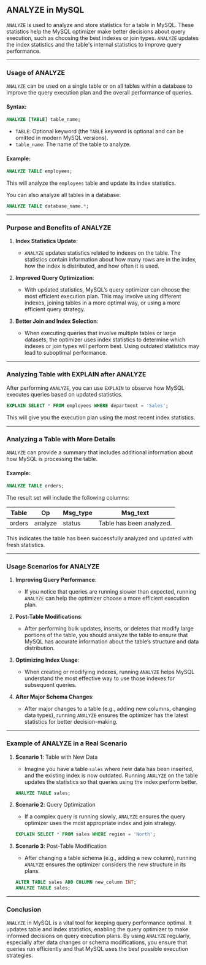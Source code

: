 ## **ANALYZE in MySQL**

`ANALYZE` is used to analyze and store statistics for a table in MySQL. These statistics help the MySQL optimizer make better decisions about query execution, such as choosing the best indexes or join types. `ANALYZE` updates the index statistics and the table's internal statistics to improve query performance.

---

### **Usage of ANALYZE**

`ANALYZE` can be used on a single table or on all tables within a database to improve the query execution plan and the overall performance of queries.

#### Syntax:

```sql
ANALYZE [TABLE] table_name;
```

* `TABLE`: Optional keyword (the `TABLE` keyword is optional and can be omitted in modern MySQL versions).
* `table_name`: The name of the table to analyze.

#### Example:

```sql
ANALYZE TABLE employees;
```

This will analyze the `employees` table and update its index statistics.

You can also analyze all tables in a database:

```sql
ANALYZE TABLE database_name.*;
```

---

### **Purpose and Benefits of ANALYZE**

1. **Index Statistics Update**:

   * `ANALYZE` updates statistics related to indexes on the table. The statistics contain information about how many rows are in the index, how the index is distributed, and how often it is used.

2. **Improved Query Optimization**:

   * With updated statistics, MySQL’s query optimizer can choose the most efficient execution plan. This may involve using different indexes, joining tables in a more optimal way, or using a more efficient query strategy.

3. **Better Join and Index Selection**:

   * When executing queries that involve multiple tables or large datasets, the optimizer uses index statistics to determine which indexes or join types will perform best. Using outdated statistics may lead to suboptimal performance.

---

### **Analyzing Table with EXPLAIN after ANALYZE**

After performing `ANALYZE`, you can use `EXPLAIN` to observe how MySQL executes queries based on updated statistics.

```sql
EXPLAIN SELECT * FROM employees WHERE department = 'Sales';
```

This will give you the execution plan using the most recent index statistics.

---

### **Analyzing a Table with More Details**

`ANALYZE` can provide a summary that includes additional information about how MySQL is processing the table.

#### Example:

```sql
ANALYZE TABLE orders;
```

The result set will include the following columns:

| Table  | Op      | Msg\_type | Msg\_text                |
| ------ | ------- | --------- | ------------------------ |
| orders | analyze | status    | Table has been analyzed. |

This indicates the table has been successfully analyzed and updated with fresh statistics.

---

### **Usage Scenarios for ANALYZE**

1. **Improving Query Performance**:

   * If you notice that queries are running slower than expected, running `ANALYZE` can help the optimizer choose a more efficient execution plan.

2. **Post-Table Modifications**:

   * After performing bulk updates, inserts, or deletes that modify large portions of the table, you should analyze the table to ensure that MySQL has accurate information about the table’s structure and data distribution.

3. **Optimizing Index Usage**:

   * When creating or modifying indexes, running `ANALYZE` helps MySQL understand the most effective way to use those indexes for subsequent queries.

4. **After Major Schema Changes**:

   * After major changes to a table (e.g., adding new columns, changing data types), running `ANALYZE` ensures the optimizer has the latest statistics for better decision-making.

---

### **Example of ANALYZE in a Real Scenario**

1. **Scenario 1**: Table with New Data

   * Imagine you have a table `sales` where new data has been inserted, and the existing index is now outdated. Running `ANALYZE` on the table updates the statistics so that queries using the index perform better.

   ```sql
   ANALYZE TABLE sales;
   ```

2. **Scenario 2**: Query Optimization

   * If a complex query is running slowly, `ANALYZE` ensures the query optimizer uses the most appropriate index and join strategy.

   ```sql
   EXPLAIN SELECT * FROM sales WHERE region = 'North';
   ```

3. **Scenario 3**: Post-Table Modification

   * After changing a table schema (e.g., adding a new column), running `ANALYZE` ensures the optimizer considers the new structure in its plans.

   ```sql
   ALTER TABLE sales ADD COLUMN new_column INT;
   ANALYZE TABLE sales;
   ```

---

### **Conclusion**

`ANALYZE` in MySQL is a vital tool for keeping query performance optimal. It updates table and index statistics, enabling the query optimizer to make informed decisions on query execution plans. By using `ANALYZE` regularly, especially after data changes or schema modifications, you ensure that queries run efficiently and that MySQL uses the best possible execution strategies.
